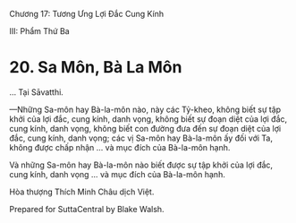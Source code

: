  

Chương 17: Tương Ưng Lợi Ðắc Cung Kính

III: Phẩm Thứ Ba

# 20\. Sa Môn, Bà La Môn

… Tại Sāvatthi.

—Những Sa-môn hay Bà-la-môn nào, này các Tỷ-kheo, không biết sự tập khởi của lợi đắc, cung kính, danh vọng, không biết sự đoạn diệt của lợi đắc, cung kính, danh vọng, không biết con đường đưa đến sự đoạn diệt của lợi đắc, cung kính, danh vọng; các vị Sa-môn hay Bà-la-môn ấy đối với Ta, không được chấp nhận … và mục đích của Bà-la-môn hạnh.

Và những Sa-môn hay Bà-la-môn nào biết được sự tập khởi của lợi đắc, cung kính, danh vọng … và mục đích của Bà-la-môn hạnh.

Hòa thượng Thích Minh Châu dịch Việt.

Prepared for SuttaCentral by Blake Walsh.